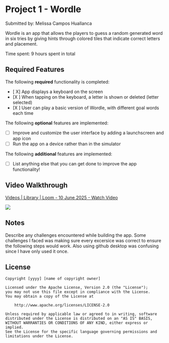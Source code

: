 # Project 1 - Wordle

Submitted by: Melissa Campos Huallanca

Wordle is an app that allows the players to guess a random generated word in six tries by giving hints 
through colored tiles that indicate correct letters and placement.

Time spent: 9 hours spent in total

## Required Features

The following **required** functionality is completed:

- [ X] App displays a keyboard on the screen
- [X ] When tapping on the keyboard, a letter is shown or deleted (letter selected)
- [X ] User can play a basic version of Wordle, with different goal words each time

The following **optional** features are implemented:

- [ ] Improve and customize the user interface by adding a launchscreen and app icon
- [ ] Run the app on a device rather than in the simulator

The following **additional** features are implemented:

- [ ] List anything else that you can get done to improve the app functionality!

## Video Walkthrough

<div>
    <a href="https://www.loom.com/share/f4d18903814c4223ade0079d75be9c5f">
      <p>Videos | Library | Loom - 10 June 2025 - Watch Video</p>
    </a>
    <a href="https://www.loom.com/share/f4d18903814c4223ade0079d75be9c5f">
      <img style="max-width:300px;" src="https://cdn.loom.com/sessions/thumbnails/f4d18903814c4223ade0079d75be9c5f-e796018cbfa6ac06-full-play.gif">
    </a>
  </div>



## Notes

Describe any challenges encountered while building the app.
Some challenges I faced was making sure every excersice was correct to ensure the following steps would work.
Also using github desktop was confusing since I have only used it once. 

## License

    Copyright [yyyy] [name of copyright owner]

    Licensed under the Apache License, Version 2.0 (the "License");
    you may not use this file except in compliance with the License.
    You may obtain a copy of the License at

        http://www.apache.org/licenses/LICENSE-2.0

    Unless required by applicable law or agreed to in writing, software
    distributed under the License is distributed on an "AS IS" BASIS,
    WITHOUT WARRANTIES OR CONDITIONS OF ANY KIND, either express or implied.
    See the License for the specific language governing permissions and
    limitations under the License.
